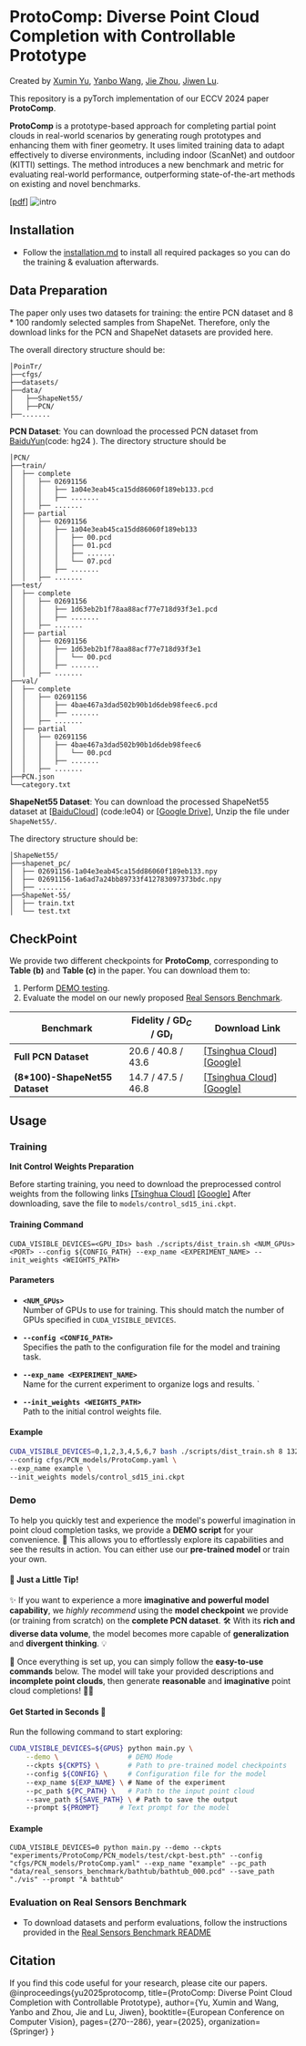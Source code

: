 # ProtoComp: Diverse Point Cloud Completion with Controllable Prototype

Created by [Xumin Yu](https://yuxumin.github.io/), [Yanbo Wang](https://Yanbo-23.github.io/), [Jie Zhou](https://scholar.google.com/citations?user=6a79aPwAAAAJ&hl=en&authuser=1), [Jiwen Lu](https://scholar.google.com/citations?user=TN8uDQoAAAAJ&hl=zh-CN).


This repository is a pyTorch implementation of our ECCV 2024 paper **ProtoComp**.

**ProtoComp** is a prototype-based approach for completing partial point clouds in real-world scenarios by generating rough prototypes and enhancing them with finer geometry. It uses limited training data to adapt effectively to diverse environments, including indoor (ScanNet) and outdoor (KITTI) settings. The method introduces a new benchmark and metric for evaluating real-world performance, outperforming state-of-the-art methods on existing and novel benchmarks.


[[pdf](https://fq.pkwyx.com/default/https/www.ecva.net/papers/eccv_2024/papers_ECCV/papers/06685.pdf)]
![intro](fig/pipeline.jpg)

## Installation
- Follow the [installation.md](installation.md) to install all required packages so you can do the training & evaluation afterwards.

## Data Preparation
The paper only uses two datasets for training: the entire PCN dataset and 8 * 100 randomly selected samples from ShapeNet. Therefore, only the download links for the PCN and ShapeNet datasets are provided here.

The overall directory structure should be:

```
│PoinTr/
├──cfgs/
├──datasets/
├──data/
│   ├──ShapeNet55/
│   ├──PCN/
├──.......
```
**PCN Dataset**: You can download the processed PCN dataset from [BaiduYun](https://pan.baidu.com/s/1Oj-2F_eHMopLF2CWnd8T3A)(code: hg24 ). The directory structure should be

```
│PCN/
├──train/
│  ├── complete
│  │   ├── 02691156
│  │   │   ├── 1a04e3eab45ca15dd86060f189eb133.pcd
│  │   │   ├── .......
│  │   ├── .......
│  ├── partial
│  │   ├── 02691156
│  │   │   ├── 1a04e3eab45ca15dd86060f189eb133
│  │   │   │   ├── 00.pcd
│  │   │   │   ├── 01.pcd
│  │   │   │   ├── .......
│  │   │   │   └── 07.pcd
│  │   │   ├── .......
│  │   ├── .......
├──test/
│  ├── complete
│  │   ├── 02691156
│  │   │   ├── 1d63eb2b1f78aa88acf77e718d93f3e1.pcd
│  │   │   ├── .......
│  │   ├── .......
│  ├── partial
│  │   ├── 02691156
│  │   │   ├── 1d63eb2b1f78aa88acf77e718d93f3e1
│  │   │   │   └── 00.pcd
│  │   │   ├── .......
│  │   ├── .......
├──val/
│  ├── complete
│  │   ├── 02691156
│  │   │   ├── 4bae467a3dad502b90b1d6deb98feec6.pcd
│  │   │   ├── .......
│  │   ├── .......
│  ├── partial
│  │   ├── 02691156
│  │   │   ├── 4bae467a3dad502b90b1d6deb98feec6
│  │   │   │   └── 00.pcd
│  │   │   ├── .......
│  │   ├── .......
├──PCN.json
└──category.txt
```


**ShapeNet55 Dataset**: You can download the processed ShapeNet55 dataset at [[BaiduCloud](https://pan.baidu.com/s/16Q-GsEXEHkXRhmcSZTY86A)] (code:le04) or [[Google Drive](https://drive.google.com/file/d/1jUB5yD7DP97-EqqU2A9mmr61JpNwZBVK/view?usp=sharing)], Unzip the file under `ShapeNet55/`.


The directory structure should be:
```
│ShapeNet55/
├──shapenet_pc/
│  ├── 02691156-1a04e3eab45ca15dd86060f189eb133.npy
│  ├── 02691156-1a6ad7a24bb89733f412783097373bdc.npy
│  ├── .......
├──ShapeNet-55/
│  ├── train.txt
│  └── test.txt
```

## CheckPoint
We provide two different checkpoints for **ProtoComp**, corresponding to **Table (b)** and **Table (c)** in the paper. You can download them to:

1. Perform [DEMO testing](#Demo).
2. Evaluate the model on our newly proposed [Real Sensors Benchmark](datasets/README.md).


| **Benchmark**         | **Fidelity / GD<sub><em>C</em></sub> / GD<sub><em>I</em></sub>** | **Download Link**       |
|-----------------------|-----------------------------------------------|--------------------------|
| **Full PCN Dataset**     | 20.6 / 40.8 / 43.6                            | [[Tsinghua Cloud]](https://cloud.tsinghua.edu.cn/f/90f4da27f0cb49e68929/?dl=1) [[Google]](https://drive.google.com/file/d/1_kMJh-QQI_Fnv14sT-YCelImW9rUpcj6/view?usp=sharing)       |
| **(8*100)-ShapeNet55 Dataset**     | 14.7 / 47.5 / 46.8                            | [[Tsinghua Cloud]](https://cloud.tsinghua.edu.cn/f/3a5b4282268b4b7ba612/?dl=1) [[Google]](https://drive.google.com/file/d/1gGvdPE1rm0mCoqc97vu-zLhURvBHqxpj/view?usp=sharing)      |
  

## Usage


### Training
**Init Control Weights Preparation**

Before starting training, you need to download the preprocessed control weights from the following links [[Tsinghua Cloud]](https://cloud.tsinghua.edu.cn/f/05d8463d20004c1fa6cb/?dl=1) [[Google]](https://drive.google.com/file/d/1HLIKadIwIWRjI6KJW7i7fD5zNoja6DfI/view?usp=sharing)
After downloading, save the file to `models/control_sd15_ini.ckpt`.
#### Training Command

```
CUDA_VISIBLE_DEVICES=<GPU_IDs> bash ./scripts/dist_train.sh <NUM_GPUs> <PORT> --config ${CONFIG_PATH} --exp_name <EXPERIMENT_NAME> --init_weights <WEIGHTS_PATH> 
```
#### Parameters

- **`<NUM_GPUs>`**  
  Number of GPUs to use for training. This should match the number of GPUs specified in `CUDA_VISIBLE_DEVICES`.  

- **`--config <CONFIG_PATH>`**  
  Specifies the path to the configuration file for the model and training task.  

- **`--exp_name <EXPERIMENT_NAME>`**  
  Name for the current experiment to organize logs and results.  `

- **`--init_weights <WEIGHTS_PATH>`**  
  Path to the initial control weights file.  


#### Example
```bash
CUDA_VISIBLE_DEVICES=0,1,2,3,4,5,6,7 bash ./scripts/dist_train.sh 8 13232 \
--config cfgs/PCN_models/ProtoComp.yaml \
--exp_name example \
--init_weights models/control_sd15_ini.ckpt
```
### Demo
To help you quickly test and experience the model's powerful imagination in point cloud completion tasks, we provide a **DEMO script** for your convenience. 🎉 This allows you to effortlessly explore its capabilities and see the results in action. You can either use our **pre-trained model** or train your own. 
#### 🌟 **Just a Little Tip!**  

✨ If you want to experience a more **imaginative and powerful model capability**, we *highly recommend* using the **model checkpoint** we provide (or training from scratch) on the **complete PCN dataset**. 🛠️ With its **rich and diverse data volume**, the model becomes more capable of **generalization** and **divergent thinking**. 💡  

📌 Once everything is set up, you can simply follow the **easy-to-use commands** below. The model will take your provided descriptions and **incomplete point clouds**, then generate **reasonable** and **imaginative** point cloud completions! 🎨✨  


#### Get Started in Seconds 🚀  
Run the following command to start exploring:



```bash
CUDA_VISIBLE_DEVICES=${GPUS} python main.py \
    --demo \                 # DEMO Mode
    --ckpts ${CKPTS} \       # Path to pre-trained model checkpoints
    --config ${CONFIG} \     # Configuration file for the model
    --exp_name ${EXP_NAME} \ # Name of the experiment
    --pc_path ${PC_PATH} \   # Path to the input point cloud
    --save_path ${SAVE_PATH} \ # Path to save the output
    --prompt ${PROMPT}     # Text prompt for the model
```
#### Example
```
CUDA_VISIBLE_DEVICES=0 python main.py --demo --ckpts "experiments/ProtoComp/PCN_models/test/ckpt-best.pth" --config "cfgs/PCN_models/ProtoComp.yaml" --exp_name "example" --pc_path "data/real_sensors_benchmark/bathtub/bathtub_000.pcd" --save_path "./vis" --prompt "A bathtub"    
```
### Evaluation on Real Sensors Benchmark
- To download datasets and perform evaluations, follow the instructions provided in the [Real Sensors Benchmark README](datasets/README.md)

## Citation
If you find this code useful for your research, please cite our papers.
@inproceedings{yu2025protocomp,
  title={ProtoComp: Diverse Point Cloud Completion with Controllable Prototype},
  author={Yu, Xumin and Wang, Yanbo and Zhou, Jie and Lu, Jiwen},
  booktitle={European Conference on Computer Vision},
  pages={270--286},
  year={2025},
  organization={Springer}
}
